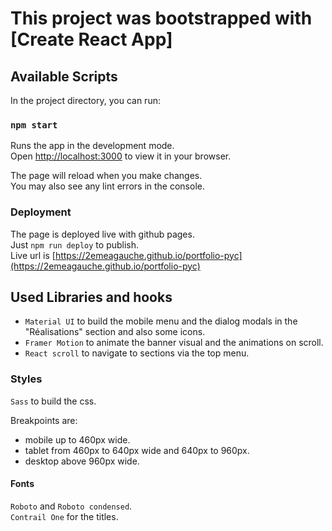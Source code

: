 # This project was bootstrapped with [Create React App]

## Available Scripts

In the project directory, you can run:

### `npm start`

Runs the app in the development mode.\
Open [http://localhost:3000](http://localhost:3000) to view it in your browser.

The page will reload when you make changes.\
You may also see any lint errors in the console.

### Deployment

The page is deployed live with github pages.\
Just `npm run deploy` to publish.\
Live url is  [https://2emeagauche.github.io/portfolio-pyc](https://2emeagauche.github.io/portfolio-pyc)

## Used Libraries and hooks

- `Material UI` to build the mobile menu and the dialog modals in the "Réalisations" section and also some icons.
- `Framer Motion` to animate the banner visual and the animations on scroll.
- `React scroll` to navigate to sections via the top menu.

### Styles

`Sass` to build the css.

Breakpoints are:
- mobile up to 460px wide.
- tablet from 460px to 640px wide and 640px to 960px.
- desktop above 960px wide.

#### Fonts

`Roboto` and `Roboto condensed`.\
`Contrail One` for the titles.
